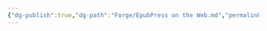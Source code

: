 ```yaml
---
{"dg-publish":true,"dg-path":"Forge/EpubPress on the Web.md","permalink":"/forge/epub-press-on-the-web/","title":"EpubPress on the Web","tags":["tool","epub","book","ebook"]}
---
```



